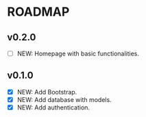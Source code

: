 # ROADMAP

## v0.2.0
- [ ] NEW: Homepage with basic functionalities.

## v0.1.0
- [x] NEW: Add Bootstrap.
- [x] NEW: Add database with models.
- [x] NEW: Add authentication.
